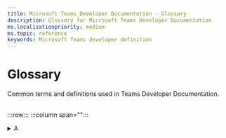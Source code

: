 ```yaml
---
title: Microsoft Teams Developer Documentation - Glossary
description: Glossary for Microsoft Teams Developer Documentation
ms.localizationpriority: medium
ms.topic: reference
keywords: Microsoft Teams developer definition
---
```

# Glossary

Common terms and definitions used in Teams Developer Documentation.
<br>
<br>

:::row:::
    :::column span="":::
        <details>
        <summary>A</summary>

        ## A

        | Term | Definition |
        | --- | --- |
        | [Action command](../messaging-extensions/how-to/action-commands/define-action-command.md) | A type of messaging extension app that uses a popup to collect or display information. <br>**See also**: [Messaging extension](#m); Search commands |
        | [Adaptive Card](../task-modules-and-cards/what-are-cards.md) | An actionable content snippet added to a conversation by a bot or messaging extension. Use text, graphics, and buttons with these cards for rich communication. |
        | [App Catalog](../toolkit/publish.md) | A site that stores the apps for SharePoint and office for an organization's internal use. <br>**See also**: SPFx |
        | [App manifest](../resources/schema/manifest-schema.md) | The Teams app manifest describes how the app integrates into the Microsoft Teams product. Your manifest must conform to the [manifest schema](https://developer.microsoft.com/json-schemas/teams/v1.11/MicrosoftTeams.schema.json.). |
        | [App package](../concepts/build-and-test/apps-package.md) | A Teams app package is a zip file that contains the App manifest file and app icons - color icon and outline icon. |
        | [App permission](../concepts/device-capabilities/browser-device-permissions.md#enable-apps-device-permissions) | An option in a Teams app to enable device permissions. It's available only when the manifest file of the app declares that the app needs device permissions. <br> **See also**: Device permissions |
        | [App scope](../concepts/design/app-structure.md) | The purview within which your app interacts with your users. An app can have Personal scope, Channel scope, or Team scope. A Teams app can exist across scopes. |
        | [App Studio](../concepts/build-and-test/app-studio-overview.md) | An app to start creating or integrating your own Microsoft Teams apps. It has now evolved to Developer Portal. <br> **See also**: Developer Portal |
        | [Azure resource](../toolkit/provision.md) | A service that is available through Azure that your Teams app can use for Azure deployment. It could be storage accounts, web apps, databases, and more. |
        | [Azure Active Directory](../tabs/how-to/authentication/auth-tab-aad.md) | Microsoft’s cloud-based identity and access management service. It helps authenticated users access resources internal and external Azure resources. |
        | [Authentication](../concepts/authentication/authentication.md) | A process to authorize user access for your app's usage. it can be done using Microsoft Graph APIs or web-based authentication. <br> **See also**: Identity providers |
        | [Authentication flow](../concepts/authentication/authentication.md#web-based-authentication-flow) | In Teams, there are two authentication flows to authenticate a user for using an app: web-based authentication and OAuthPrompt flow. |
        |
        </details>
        <br>
        <details>
        <summary>B</summary>
        
        ##B

        | Term | Definition |
        | --- | --- |
        | [Blazor](../get-started/get-started-overview.md) | A free and open-source web framework that enables developers to create web apps using C# and HTML. It's being developed by Microsoft. |
        | [Bicep](../toolkit/provision.md) | A declarative language, which means the elements can appear in any order. Unlike imperative languages, the order of elements doesn't affect how deployment is processed. |
        | [Bot](../bots/what-are-bots.md) | A bot is an app that executes programmed repetitive tasks. <br> **See also**: Conversational bot; Chat bot |
        | [Bot Emulator](../bots/how-to/debug/locally-with-an-ide.md#use-the-bot-emulator) | A desktop application that allows you to test and debug bots, either locally or remotely. |
        | [Bot Framework](../bots/bot-features.md) | A rich SDK used to create bots using C#, Java, Python, and JavaScript. If you have a bot that is based on the Bot Framework, you can modify it to work in Teams. |
        |
        </details>
        <br>
        <details>
        <summary>C</summary>
        
        | Term | Definition |
        | --- | --- |
        | Call bot | A bot that participates in audio or video calls and online meetings. <br> **See also**: Chat bot; Meeting bot |
        | Capability | The feature of a Teams app are called as Capability. An app may have one or more core capabilities, such as tab, bot, messaging extensions. <br>**See also**: Device capability; Media capability |
        | Chat bot | A bot is also referred to as a chatbot or conversational bot. It's an app that runs simple and repetitive tasks by users such as customer service or support staff. <br> **See also**: Conversational bot. |
        | Channel | A single place for a team to share messages, tools, and files. In Teams, teamwork and communication happen in channels.  |
        | Client secret | The Client secret/password or a public or private key pair that is Certificate. It is not required for native apps. <br> **See also**: Bot |
        | Cloud resources | A service that is available on cloud through internet that your Teams app can use. It could be storage accounts, web apps, databases, and more. |
        | Collaboration app | An app with capabilities for a user to work in a collaborative workspace with other users. <br> **See also**: Standalone app |
        | Connector | It allows users to subscribe to receive notifications and messages from the web services. They expose the HTTPS endpoint for the service to post messages to Teams channels, typically in the form of cards. <br> **See also**: Webhooks |
        | Conversation | A series of messages sent between your Microsoft Teams bot and one or more users. A conversation can have three scopes: channel, personal, and group chat. <br>**See also**: One-on-one chat; Group chat |
        | Conversational bot |  It allows a user to interact with your web service using text, interactive cards, and task modules. <br>**See also** Chat bot |
        |
        </details>
        <br>
        <details>
        <summary>D</summary>
        
        | Term | Definition |
        | --- | --- |
        | Deep linking | In a Teams app, you can create deep links to information and features within Teams or to help the user navigate to content in your app. |
        | Developer Portal for Teams | The primary tool for configuring, distributing, and managing your Microsoft Teams apps. With the Developer Portal, you can collaborate with colleagues on your app, set up runtime environments, and much more. |
        | Developer Preview | A public program for developers that provides early access to unreleased features in Microsoft Teams. This allows you to explore and test upcoming features for potential inclusion in your Microsoft Teams app. |
        | Deploy | A process to upload the backend and frontend code for the application. At Deployment, your code for your app is copied to the resources you created during the provision step. <br>**See also**: Provision |
        | Device capabilities | Built-in devices, such as camera, microphone, barcode scanner, photo gallery, in a mobile or desktop. You can access the following device capabilities on mobile or desktop through dedicated APIs available in Microsoft Teams JavaScript client SDK. <br>**See also**: Capability; Media capability |
        | Device permission | If an app needs to utilize a native device capability, it must request permission to access the capability. You can manage device permissions in Teams settings. <br>**See also**: App permissions |
        | Dev environment | A type of development environment that Teams Toolkit creates by default to represent remote or cloud environment configurations. A project can have multiple remote environments. You can add more dev environments to your project using Teams Toolkit. <br>**See also** Environment; Local environment |
        | DevTools | Browser's Devtools are used to view console logs, view or modify runtime network requests, add breakpoints to code (JavaScript) and perform interactive debugging for a Teams app. The feature is only available for desktop and Android clients after the Developer Preview has been enabled. |
        | Dynamic search | A search feature for Adaptive Cards that is useful to search and select data from large data sets. It helps to filter out the choices as the user types. <br>**See also**: Static search |
        |
        </details>
        <br>
        <details>
        <summary>E</summary>
        
        | Term | Definition |
        | --- | --- |
        | E5 developer account | E5 developer subscription includes 25 user licenses, including the administrator, for development purposes only for building apps to extend Microsoft 365.  <br>**See also**: Microsoft 365 account |
        | Entry point | An access point, such as team, channel, and chat, for a Teams app where users can discover and use your app. |
        | Environment | A feature in Teams Toolkit that lets you create and use multiple development environments for your app project. There are two dev environments that Teams Toolkit creates by default - local environment and dev environment. <br>**See also**: Local environment; Dev environment |
        |
        </details>
        <br>
        <details>
        <summary>G</summary>
        
        | Term | Definition |
        | --- | --- |
        | Group chat | A chat feature where a user is able to chat with a bot in a group setting by using @mention to invoke the bot. <br>**See also**: One-on-one chat; Chat bot |
        |
        </details>
        <br>
        <details>
        <summary>I</summary>
        
        | Term | Definition |
        | --- | --- |
        | Identity provider | An entity which stores and provides credentials to the user. It also allows users to register themselves.  <br>**See also**: Authentication |
        | Incoming webhooks | It lets an external app share content in Teams channels. These webhooks are used as tracking and notifying tools. <br>**See also**: Webhooks; Outgoing webhooks |
        | In-meeting app experience | A stage of Teams meeting lifecycle. With the in-meeting app experience, you can engage participants during the meeting by using apps and the in-meeting dialog box. <br>**See also**: Meeting lifecycle |
        |
        </details>
        <br>
        <details>
        <summary>L</summary>
        
        | Term | Definition |
        | --- | --- |
        | Link unfurling | A feature used with messaging extension and meeting to unfold links pasted into a compose message area. The links expand to show additional information about the link in an Adaptive Card or in the meeting stage view.  |
        | Local environment | A default development environment created by Teams Toolkit  <br>**See also**: Environment; Dev environment |
        | Local workbench | The default option to run and debug an Teams app in Visual Studio Code that is created using SPFx. <br>**See also**: Workbench; Teams workbench |
        | Location capability | <br>**See also**: Capability; Media capability; Device Capability |
        | Low code apps | A custom Teams app built from scratch using Microsoft Power Platform that require little or no coding, and can be developed and deployed quickly.  |
        |
        </details>
        <br>
        <details>
        <summary>M</summary>
        
        ## M

        | Term | Definition |
        | --- | --- |
        | Media capability | Native device capabilities, such as, camera and microphone, that you can integrate with your Teams app. <br>**See also**: Capability; Device capability |
        | Meeting bot | Bots that interact with Teams calls and meetings using real-time voice, video, and screen sharing. <br>**See also**: Call bot; Chat bot |
        | Meeting lifecycle | It spans from pre-meeting, in-meeting, and post-meeting app experience. You can integrate tabs, bots, and messaging extensions in each stage of the meeting lifecycle. <br>**See also**: In-meeting experience |
        | Meeting stage | A feature of meeting extension app. It is a shared space .accessible during meeting to all participants. It helps participants interact and collaborate with app content in real time. |
        | Messaging extension | Messaging extensions are shortcuts for inserting app content or acting on a message without navigating away from the conversation. <br>**See also**: Search commands; Action commands |
        | Meeting extension | An app that is designed to be used during the meeting lifecycle to make it more productive, such as whiteboard, dashboard, and more.  |
        | Microsoft 365 account | Microsoft 365 account includes 25 user licenses, including the administrator, for development purposes only.  |
        | Microsoft 365 developer program | The Microsoft 365 Developer Program helps you build apps that extend Microsoft 365.  |
        | Microsoft Graph Explorer | The gateway to data and intelligence in Microsoft 365. It provides a unified programmability model that you can use to access the tremendous amount of data in Microsoft 365, Windows 10, and Enterprise Mobility + Security. |
        | Microsoft Teams | Microsoft Teams is a group collaboration software that can be used to help teams work together remotely. |
        | Microsoft Teams Platform | The Microsoft Teams developer platform makes it easy for developers to integrate their own apps and services to improve productivity, make decisions faster, provide focus by reducing context switching, and create collaboration around existing content and workflows. |
        | Microsoft Teams UI Library | Microsoft Teams UI Library helps you view and test individual Teams UI templates and related components in your browser. |
        | Microsoft Teams UI Toolkit | Microsoft Teams UI Kit includes components and patterns that are designed specifically for building Teams apps. |
        | Microsoft Store | Microsoft Store is a digital distribution platform owned by Microsoft. |
        |
        </details>
        <br>
    :::column-end:::

    :::column span="":::
        <details>
        <summary>O</summary>
        
        | Term | Definition |
        | --- | --- |
        | Office 365 Connector | It lets you create a custom configuration page for your Incoming Webhook and package them as part of a Teams app. You can send messages primarily using Office 365 Connector cards and have the ability to add a limited set of card actions to them. |
        | Outgoing webhook | It acts as a bot and search for messages in channels using @mention. It sends notifications to external web services and responds with rich messages, which include cards and images. <br>**See also**: Webhook; Incoming webhook |
        | Outlook channel | A feature of Teams messaging extension app that lets the users interact with it from Microsoft Outlook. |
        | One-on-one chat | A type of chat between a Teams personal bot app and a single user. <br>**See also**: Group chat; Chat bot |
        |
        </details>
        <br>
        <details>
        <summary>P</summary>
        
        | Term | Definition |
        | --- | --- |
        | Personal app | A personal app can be a bot, private workspace, or both. <br>**See also**: Shared app |
        | Power Virtual Agents | A no-code, guided graphical interface solution that empowers every member of your team to create rich, conversational chatbots that easily integrate with the Teams platform. |
        | Proactive messages | A message sent by a bot that isn't in response to a request from a user, such as welcome messages, notifications, scheduled messages. |
        | Provision | A process that creates resources in Azure and Microsoft 365 for your app, but no code (HTML, CSS, JavaScript, etc.) is copied to the resources. <br>**See also**: Deploy |
        |
        </details>
        <br>
        <details>
        <summary>R</summary>
        
        | Term | Definition |
        | --- | --- |
        | Rate-limiting | A method to limit messages to a certain maximum frequency to ensure that number of messages are sufficient and don't appear as spam. |
        | Role-based views | A feature of tabs where the tab experience may be different for users depending on their permission level. |
        | RSC permission | Resource-specific consent (RSC) permission feature is needed by team owners to let a bot app receive messages across channels in a team without being @mentioned. |
        |
        </details>
        <br>
        <details>
        <summary>S</summary>
        
        | Term | Definition |
        | --- | --- |
        | Search commands | A type of messaging extension app that lets users search external systems and include the search result into a message using a card. <br>**See also**: Messaging extensions; Action commands |
        | Sequential workflow | A workflow that let a bot carry out a conversation with a user based on the user response. |
        | Shared app | An app that exists in a team, channel, or chat where everyone can collaborate. <br>**See also:** Personal app |
        | SharePoint site collection | It is a collection site for SharePoint apps. You need to have an administrator account for this site before you can deploy your SPFx-based app on the SharePoint site. <br>**See also**: SPFx |
        | Sideloading | A process where a Teams app is loaded to Teams at the time of build to test it in Teams environment before distributing it. |
        | SidePanel | A feature of Teams meeting app that enables you to customize experiences in a meeting that allow organizers and presenters to have different set of views and actions.  |
        | SPFx | SharePoint Framework (SPFx) is a development model to build client-side solutions for Microsoft Teams and SharePoint. |
        | Stage view | A user interface component that lets you render the content that is opened in full screen in Teams and pinned as a tab. It is invoked to surface web content within Teams. |
        | Standalone app | A single-page or large, and complex app. The user can use some aspects of it in Teams. <br>**See also**: Collaboration aap |
        | Static search | A method of typeahead search that lets users search from pre-specified values in the Adaptive Card payload. <br>**See also**: Dynamic search |
        |
        </details>
        <br>
        <details>
        <summary>T</summary>
        
        | Term | Definition |
        | --- | --- |
        | Tab | Tabs are Teams-aware webpages embedded in Microsoft Teams that point to domains declared in manifest. You can add it inside a team, group chat, or personal app. |
        | Tab chat | A type of tab that lets a user have a focused conversation experience in dynamic tabs. |
        | Task modules | A feature of Teams app to create modal popup for completing tasks, displaying videos or dashboard. |
        | Thread discussion | A conversation posted on a channel or chat between users. |
        | Teams | Microsoft Teams is the ultimate messaging app for your organization—a workspace for real-time collaboration and communication, meetings, file and app sharing. |
        | Teams Toolkit | The Microsoft Teams Toolkit enables you to create custom Teams apps directly within the Visual Studio Code environment.  |
        | TeamsFx | TeamsFx is a text-based command line interface that accelerates Teams application development. It's also called TeamsFx CLI.|
        | TeamsFx SDK | TeamsFx SDK is pre-configured in scaffolded project using TeamsFx toolkit or CLI. |
        | Teams Mobile | Microsoft Teams available as a mobile app. |
        | Teams workbench | A workbench in Visual Studio Code used at build for Teams apps created using SPFx and Teams Toolkit. <br>**See also**: Workbench; Local workbench |
        |
        </details>
        <br>
        <details>
        <summary>U</summary>

        | Term | Definition |
        | --- | --- |
        | UI components | For Teams app development, you can use Fluent UI components to build your app from scratch. |
        | UI templates | For Teams app development, you can use Teams UI templates to design your apps quickly. |
        | Universal Actions for Adaptive Cards | A way to implement Adaptive Cards across platforms and applications. It uses a bot as a common backend for handling actions. |
        | 
        </details>
        <br>
        <details>
        <summary>V</summary>
        
        | Term | Definition |
        | --- | --- |
        | Virtual Assistant | A Microsoft open-source template that enables you to create a robust conversational solution. |
        |
        </details>
        <br>
        <details>
        <summary>W</summary>

        | Term | Definition |
        | --- | --- |
        | Web app | An app that runs on a web server. It can be integrated with Microsoft Teams Platform. |
        | Webhook | It is a feature of a Teams app used to integrate it with external apps. <br>**See also**: Incoming webhook; outgoing webhook |
        | Web part | A UI component used to build a page or a site in a Teams app created using SharePoint. <br>**See also**: SPFx |
        | Workbench | Overall Visual Studio Code UI that encompasses UI components, such as title bar, panel, and more. <br>**See also**: Local workbench; Teams workbench |
        </details>
        <br>
        <details>
        <summary>Y</summary>
    
        | Term | Definition |
        | --- | --- |
        | YoTeams | A development toolkit for building Microsoft Teams applications based on TypeScript and node.js. |
        |
        </details>
        
    :::column-end:::
:::row-end:::

<!--Cross-ref links-->
